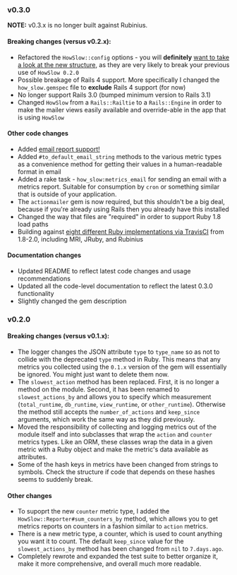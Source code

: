 ### v0.3.0

**NOTE:** v0.3.x is no longer built against Rubinius.

#### Breaking changes (versus v0.2.x):

* Refactored the `HowSlow::config` options - you will **definitely**
  [want to take a look at the new structure](https://github.com/jefflunt/how_slow/blob/v0.3.0.pre.6/lib/how_slow/setup.rb#L3), 
  as they are very likely to break your previous use of `HowSlow 0.2.0`
* Possible breakage of Rails 4 support. More specifically I changed the
  `how_slow.gemspec` file to **exclude** Rails 4 support (for now)
* No longer support Rails 3.0 (bumped minimum version to Rails 3.1)
* Changed `HowSlow` from a `Rails::Railtie` to a `Rails::Engine` in order
  to make the mailer views easily available and override-able in the
  app that is using `HowSlow`

#### Other code changes

* Added [email report support!](https://github.com/normalocity/how_slow/issues/12)
* Added `#to_default_email_string` methods to the various metric types as a convenience
  method for getting their values in a human-readable format in email
* Added a rake task - `how_slow:metrics_email` for sending an email with a metrics
  report. Suitable for consumption by `cron` or something similar that is outside
  of your application.
* The `actionmailer` gem is now required, but this shouldn't be a big deal, because
  if you're already using Rails then you already have this installed
* Changed the way that files are "required" in order to support Ruby 1.8 load paths
* Building against [eight different Ruby implementations via TravisCI](https://travis-ci.org/normalocity/how_slow)
  from 1.8-2.0, including MRI, JRuby, and Rubinius

#### Documentation changes

* Updated README to reflect latest code changes and usage recommendations
* Updated all the code-level documentation to reflect the latest 0.3.0 functionality
* Slightly changed the gem description

### v0.2.0

#### Breaking changes (versus v0.1.x):

* The logger changes the JSON attribute `type` to `type_name` so as not to
  collide with the deprecated `type` method in Ruby. This means that any metrics
  you collected using the `0.1.x` version of the gem will essentially be
  ignored. You might just want to delete them now.
* The `slowest_action` method has been replaced. First, it is no longer a method
  on the module. Second, it has been renamed to `slowest_actions_by` and allows
  you to specify which measurement (`total_runtime`, `db_runtime`,
  `view_runtime`, or `other_runtime`). Otherwise the method still accepts the
  `number_of_actions` and `keep_since` arguments, which work the same way as
  they did previously.
* Moved the responsibility of collecting and logging metrics out of the module
  itself and into subclasses that wrap the `action` and `counter` metrics types.
  Like an ORM, these classes wrap the data in a given metric with a Ruby object
  and make the metric's data available as attributes.
* Some of the hash keys in metrics have been changed from strings to symbols.
  Check the structure if code that depends on these hashes seems to suddenly
  break.

#### Other changes

* To supoprt the new `counter` metric type, I added the
  `HowSlow::Reporter#sum_counters_by` method, which allows you to get metrics
  reports on counters in a fashion similar to `action` metrics.
* There is a new metric type, a counter, which is used to count anything you
  want it to count.
 The default `keep_since` value for the `slowest_actions_by` method has been
  changed from `nil` to `7.days.ago`.
* Completely rewrote and expanded the test suite to better organize it, make it
  more comprehensive, and overall much more readable.
